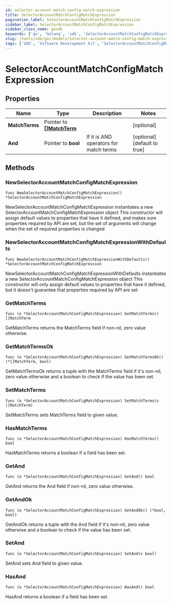 ```yaml
---
id: selector-account-match-config-match-expression
title: SelectorAccountMatchConfigMatchExpression
pagination_label: SelectorAccountMatchConfigMatchExpression
sidebar_label: SelectorAccountMatchConfigMatchExpression
sidebar_class_name: gosdk
keywords: ['go', 'Golang', 'sdk', 'SelectorAccountMatchConfigMatchExpression', 'SelectorAccountMatchConfigMatchExpression'] 
slug: /tools/sdk/go//models/selector-account-match-config-match-expression
tags: ['SDK', 'Software Development Kit', 'SelectorAccountMatchConfigMatchExpression', 'SelectorAccountMatchConfigMatchExpression']
---
```


# SelectorAccountMatchConfigMatchExpression

## Properties

Name | Type | Description | Notes
------------ | ------------- | ------------- | -------------
**MatchTerms** | Pointer to [**[]MatchTerm**](match-term) |  | [optional] 
**And** | Pointer to **bool** | If it is AND operators for match terms | [optional] [default to true]

## Methods

### NewSelectorAccountMatchConfigMatchExpression

`func NewSelectorAccountMatchConfigMatchExpression() *SelectorAccountMatchConfigMatchExpression`

NewSelectorAccountMatchConfigMatchExpression instantiates a new SelectorAccountMatchConfigMatchExpression object
This constructor will assign default values to properties that have it defined,
and makes sure properties required by API are set, but the set of arguments
will change when the set of required properties is changed

### NewSelectorAccountMatchConfigMatchExpressionWithDefaults

`func NewSelectorAccountMatchConfigMatchExpressionWithDefaults() *SelectorAccountMatchConfigMatchExpression`

NewSelectorAccountMatchConfigMatchExpressionWithDefaults instantiates a new SelectorAccountMatchConfigMatchExpression object
This constructor will only assign default values to properties that have it defined,
but it doesn't guarantee that properties required by API are set

### GetMatchTerms

`func (o *SelectorAccountMatchConfigMatchExpression) GetMatchTerms() []MatchTerm`

GetMatchTerms returns the MatchTerms field if non-nil, zero value otherwise.

### GetMatchTermsOk

`func (o *SelectorAccountMatchConfigMatchExpression) GetMatchTermsOk() (*[]MatchTerm, bool)`

GetMatchTermsOk returns a tuple with the MatchTerms field if it's non-nil, zero value otherwise
and a boolean to check if the value has been set.

### SetMatchTerms

`func (o *SelectorAccountMatchConfigMatchExpression) SetMatchTerms(v []MatchTerm)`

SetMatchTerms sets MatchTerms field to given value.

### HasMatchTerms

`func (o *SelectorAccountMatchConfigMatchExpression) HasMatchTerms() bool`

HasMatchTerms returns a boolean if a field has been set.

### GetAnd

`func (o *SelectorAccountMatchConfigMatchExpression) GetAnd() bool`

GetAnd returns the And field if non-nil, zero value otherwise.

### GetAndOk

`func (o *SelectorAccountMatchConfigMatchExpression) GetAndOk() (*bool, bool)`

GetAndOk returns a tuple with the And field if it's non-nil, zero value otherwise
and a boolean to check if the value has been set.

### SetAnd

`func (o *SelectorAccountMatchConfigMatchExpression) SetAnd(v bool)`

SetAnd sets And field to given value.

### HasAnd

`func (o *SelectorAccountMatchConfigMatchExpression) HasAnd() bool`

HasAnd returns a boolean if a field has been set.


